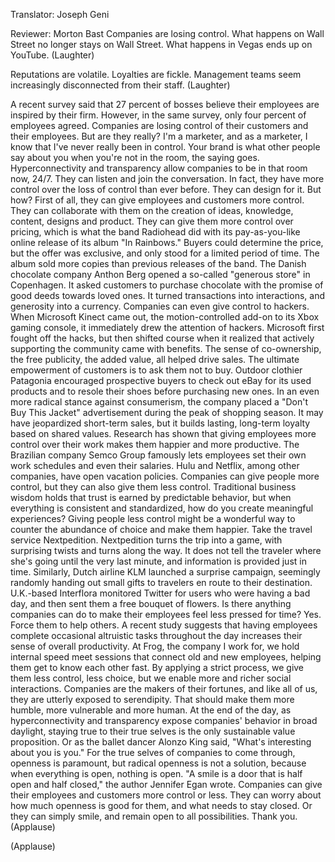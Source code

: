 

Translator: Joseph Geni

Reviewer: Morton Bast
Companies are losing control.
What happens on Wall Street
no longer stays on Wall Street.
What happens in Vegas ends up on YouTube. 
(Laughter)

Reputations are volatile. Loyalties are fickle.
Management teams seem increasingly
disconnected from their staff. 
(Laughter)

A recent survey said that 27 percent of bosses believe
their employees are inspired by their firm.
However, in the same survey, only four percent
of employees agreed.
Companies are losing control
of their customers and their employees.
But are they really?
I&#39;m a marketer, and as a marketer, I know
that I&#39;ve never really been in control.
Your brand is what other people say about you
when you&#39;re not in the room, the saying goes.
Hyperconnectivity and transparency allow companies
to be in that room now, 24/7.
They can listen and join the conversation.
In fact, they have more control over the loss of control
than ever before.
They can design for it. But how?
First of all, they can give employees and customers more control.
They can collaborate with them on the creation of ideas,
knowledge, content, designs and product.
They can give them more control over pricing,
which is what the band Radiohead did
with its pay-as-you-like online release of its album
&quot;In Rainbows.&quot; Buyers could determine the price,
but the offer was exclusive, and only stood for a limited period of time.
The album sold more copies than previous releases of the band.
The Danish chocolate company Anthon Berg
opened a so-called &quot;generous store&quot; in Copenhagen.
It asked customers to purchase chocolate
with the promise of good deeds towards loved ones.
It turned transactions into interactions,
and generosity into a currency.
Companies can even give control to hackers.
When Microsoft Kinect came out,
the motion-controlled add-on to its Xbox gaming console,
it immediately drew the attention of hackers.
Microsoft first fought off the hacks, but then shifted course
when it realized that actively supporting the community
came with benefits.
The sense of co-ownership, the free publicity,
the added value, all helped drive sales.
The ultimate empowerment of customers
is to ask them not to buy.
Outdoor clothier Patagonia encouraged prospective buyers
to check out eBay for its used products
and to resole their shoes before purchasing new ones.
In an even more radical stance against consumerism,
the company placed a &quot;Don&#39;t Buy This Jacket&quot;
advertisement during the peak of shopping season.
It may have jeopardized short-term sales,
but it builds lasting, long-term loyalty
based on shared values.
Research has shown that giving employees more control
over their work makes them happier and more productive.
The Brazilian company Semco Group famously
lets employees set their own work schedules
and even their salaries.
Hulu and Netflix, among other companies,
have open vacation policies.
Companies can give people more control,
but they can also give them less control.
Traditional business wisdom holds that trust
is earned by predictable behavior,
but when everything is consistent and standardized,
how do you create meaningful experiences?
Giving people less control might be a wonderful way
to counter the abundance of choice
and make them happier.
Take the travel service Nextpedition.
Nextpedition turns the trip into a game,
with surprising twists and turns along the way.
It does not tell the traveler where she&#39;s going
until the very last minute, and information is provided
just in time. Similarly, Dutch airline KLM
launched a surprise campaign, seemingly randomly
handing out small gifts to travelers
en route to their destination.
U.K.-based Interflora monitored Twitter
for users who were having a bad day,
and then sent them a free bouquet of flowers.
Is there anything companies can do to make
their employees feel less pressed for time? Yes.
Force them to help others.
A recent study suggests that having employees complete
occasional altruistic tasks throughout the day
increases their sense of overall productivity.
At Frog, the company I work for, we hold internal
speed meet sessions that connect old and new employees,
helping them get to know each other fast.
By applying a strict process, we give them less control,
less choice, but we enable more and richer social interactions.
Companies are the makers of their fortunes,
and like all of us, they are utterly exposed to serendipity.
That should make them more humble, more vulnerable
and more human.
At the end of the day, as hyperconnectivity
and transparency expose companies&#39; behavior
in broad daylight, staying true to their true selves
is the only sustainable value proposition.
Or as the ballet dancer Alonzo King said,
&quot;What&#39;s interesting about you is you.&quot;
For the true selves of companies to come through,
openness is paramount,
but radical openness is not a solution,
because when everything is open, nothing is open.
&quot;A smile is a door that is half open and half closed,&quot;
the author Jennifer Egan wrote.
Companies can give their employees and customers
more control or less. They can worry about how much
openness is good for them, and what needs to stay closed.
Or they can simply smile, and remain open
to all possibilities.
Thank you. 
(Applause)


(Applause)

